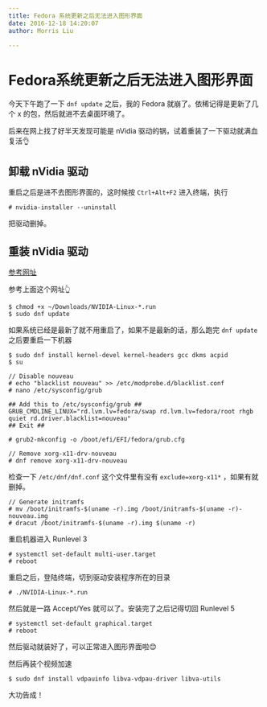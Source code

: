 ```yaml
---
title: Fedora 系统更新之后无法进入图形界面
date: 2016-12-18 14:20:07
author: Morris Liu

---
```


# Fedora系统更新之后无法进入图形界面

今天下午跑了一下 `dnf update` 之后，我的 Fedora 就崩了。依稀记得是更新了几个 x 的包，然后就进不去桌面环境了。

后来在网上找了好半天发现可能是 nVidia 驱动的锅，试着重装了一下驱动就满血复活👌

<!-- more -->

## 卸载 nVidia 驱动

重启之后是进不去图形界面的，这时候按 `Ctrl+Alt+F2` 进入终端，执行

``` shell
# nvidia-installer --uninstall
```

把驱动删掉。

## 重装 nVidia 驱动

[参考网址](https://www.if-not-true-then-false.com/2015/fedora-nvidia-guide/)

参考上面这个网址👆

``` shell
$ chmod +x ~/Downloads/NVIDIA-Linux-*.run
$ sudo dnf update
```

如果系统已经是最新了就不用重启了，如果不是最新的话，那么跑完 `dnf update` 之后要重启一下机器

``` shell
$ sudo dnf install kernel-devel kernel-headers gcc dkms acpid
$ su

// Disable nouveau
# echo "blacklist nouveau" >> /etc/modprobe.d/blacklist.conf
# nano /etc/sysconfig/grub

## Add this to /etc/sysconfig/grub ##
GRUB_CMDLINE_LINUX="rd.lvm.lv=fedora/swap rd.lvm.lv=fedora/root rhgb quiet rd.driver.blacklist=nouveau"
## Exit ##

# grub2-mkconfig -o /boot/efi/EFI/fedora/grub.cfg

// Remove xorg-x11-drv-nouveau
# dnf remove xorg-x11-drv-nouveau
```

检查一下 `/etc/dnf/dnf.conf` 这个文件里有没有 `exclude=xorg-x11*` ，如果有就删掉。

``` shell
// Generate initramfs
# mv /boot/initramfs-$(uname -r).img /boot/initramfs-$(uname -r)-nouveau.img
# dracut /boot/initramfs-$(uname -r).img $(uname -r)
```

重启机器进入 Runlevel 3

``` shell
# systemctl set-default multi-user.target
# reboot
```

重启之后，登陆终端，切到驱动安装程序所在的目录

``` shell
# ./NVIDIA-Linux-*.run
```

然后就是一路 Accept/Yes 就可以了。安装完了之后记得切回 Runlevel 5

``` shell
# systemctl set-default graphical.target
# reboot
```

然后驱动就装好了，可以正常进入图形界面啦😊

然后再装个视频加速

``` shell
$ sudo dnf install vdpauinfo libva-vdpau-driver libva-utils
```

大功告成！

